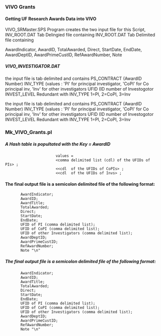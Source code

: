 
### VIVO Grants


#### Getting UF Research Awards Data into VIVO

VIVO_SRMaster.SPS Program creates the two input file for this Script,
INV_ROOT.DAT  Tab Delingied file containing
INV_ROOT.DAT  Tab Delimited file containing

AwardIndicator,
            AwardID,
            TotalAwarded,
            Direct,
            StartDate,
            EndDate,
            AwardDeptID,
            AwardPrimeCustID,
            RefAwardNumber,
            Note

#####   VIVO_INVESTIGATOR.DAT
   the input file is tab delimited and contains 
           PS_CONTRACT  (AwardID Number) 
           INV_TYPE  (values : 
                 'PI' for principal investigator, 
               'CoPI' for Co principal inv,
                'Inv' for other investigators
           UFID  (ID number of Investogotor
           INVEST_LEVEL Redundant with INV_TYPE  1=PI, 2=CoPI, 3=Inv

   the input file is tab delimited and contains 
          PS_CONTRACT  (AwardID Number) 
           INV_TYPE  (values : 
                'PI' for principal investigator, 
                'CoPI' for Co principal inv,
                'Inv' for other investigators
                 UFID  (ID number of Investogotor
                 INVEST_LEVEL Redundant with INV_TYPE  1=PI, 2=CoPI, 3=Inv

 
###   Mk_VIVO_Grants.pl  
#####    A Hash table is popultated with the Key = AwardID 
                           values =          
                           <comma delimited list (cdl) of the UFIDs of PIs> ; 
                           <<cdl  of the UFIDs of CoPIs> ; 
                           <<cdl  of the UFIDs of Invs> ;
 ####   The final output file is a semicolon delimited file of the following format:
           AwardIndicator;
           AwardID;
           AwardTitle;
           TotalAwarded;
           Direct;
           StartDate;
           EndDate;
           UFID of PI (comma delimited list);
           UFID of CoPI (comma delimited list);
           UFID of other Investigators (comma delimited list);
           AwardDeptID;
           AwardPrimeCustID;
           RefAwardNumber;
           Note "\n"
#####   The final output file is a semicolon delimited file of the following format:
           AwardIndicator;
           AwardID;
           AwardTitle;
           TotalAwarded;
           Direct;
           StartDate;
           EndDate;
           UFID of PI (comma delimited list);
           UFID of CoPI (comma delimited list);
           UFID of other Investigators (comma delimited list);
           AwardDeptID;
           AwardPrimeCustID;
           RefAwardNumber;
           Note "\n"

